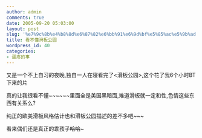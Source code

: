 ```yaml
---
author: admin
comments: true
date: 2005-09-20 05:03:00
layout: post
slug: '%e7%9c%8b%e4%b8%8d%e6%87%82%e6%bb%91%e6%9d%bf%e5%85%ac%e5%9b%ad'
title: 看不懂滑板公园
wordpress_id: 40
categories:
- 蛋疼的事
---
```


又是一个不上自习的夜晚,独自一人在寝看完了<滑板公园>,这个花了我6个小时BT下来的片  
  
真的让我很看不懂~~~~~~里面全是美国黑暗面,难道滑板就一定和性,色情这些东西有关系么?  
  
纯正的欧美滑板风格估计也和滑板公园描述的差不多吧~~~  
  
看来偶们还是真正的乖孩子~~哈哈~~~
